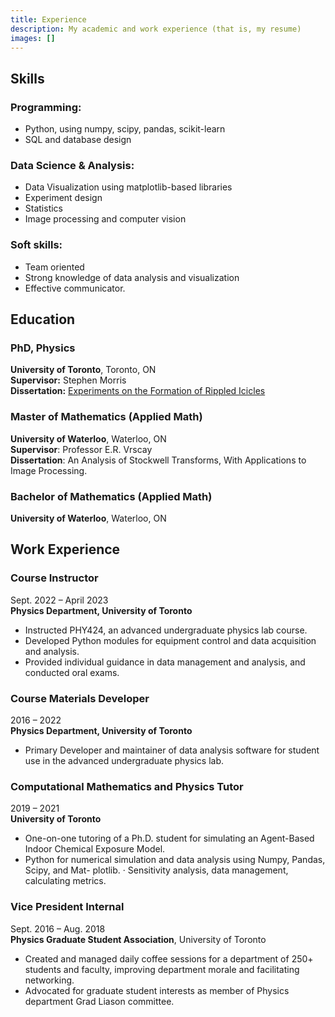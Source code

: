 ```yaml
---
title: Experience
description: My academic and work experience (that is, my resume)
images: []
---
```


## Skills
### Programming:
- Python, using numpy, scipy, pandas, scikit-learn
- SQL and database design
### Data Science & Analysis:
- Data Visualization using matplotlib-based libraries
- Experiment design
- Statistics
- Image processing and computer vision
### Soft skills:
- Team oriented
- Strong knowledge of data analysis and visualization
- Effective communicator.

## Education

### PhD, Physics
**University of Toronto**, Toronto, ON</br>
**Supervisor:** Stephen Morris</br>
**Dissertation:** [Experiments on the Formation of Rippled Icicles](/portfolio/thesis)

### Master of Mathematics (Applied Math)
**University of Waterloo**, Waterloo, ON</br>
**Supervisor**: Professor E.R. Vrscay</br>
**Dissertation**: An Analysis of Stockwell Transforms, With Applications to Image
Processing.

### Bachelor of Mathematics (Applied Math)
**University of Waterloo**, Waterloo, ON

## Work Experience

### Course Instructor
Sept. 2022 – April 2023</br>
**Physics Department, University of Toronto**</br>
- Instructed PHY424, an advanced undergraduate physics lab course.
- Developed Python modules for equipment control and data acquisition and analysis.
- Provided individual guidance in data management and analysis, and conducted oral exams.

### Course Materials Developer
2016 – 2022</br>
**Physics Department, University of Toronto**</br>
- Primary Developer and maintainer of data analysis software for student use in the advanced
undergraduate physics lab.

### Computational Mathematics and Physics Tutor
2019 – 2021</br>
**University of Toronto**</br>
- One-on-one tutoring of a Ph.D. student for simulating an Agent-Based Indoor Chemical
Exposure Model.
- Python for numerical simulation and data analysis using Numpy, Pandas, Scipy, and Mat-
plotlib.
· Sensitivity analysis, data management, calculating metrics.

### Vice President Internal
Sept. 2016 – Aug. 2018</br>
**Physics Graduate Student Association**, University of Toronto</br>
- Created and managed daily coffee sessions for a department of 250+ students and faculty,
improving department morale and facilitating networking.
- Advocated for graduate student interests as member of Physics department Grad Liason
committee.
